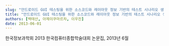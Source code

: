 ```yaml
---
slug: "안드로이드 GUI 테스팅을 위한 소스코드와 레이아웃 정보 기반의 테스트 시나리오 생성기법"
title: "안드로이드 GUI 테스팅을 위한 소스코드와 레이아웃 정보 기반의 테스트 시나리오 생성기법"
authors: [백태산, 아제이쿠마르차, 이우진]
date: 2013-06-01
---
```


한국정보과학회 2013 한국컴퓨터종합학술대회 논문집, 2013년 6월
